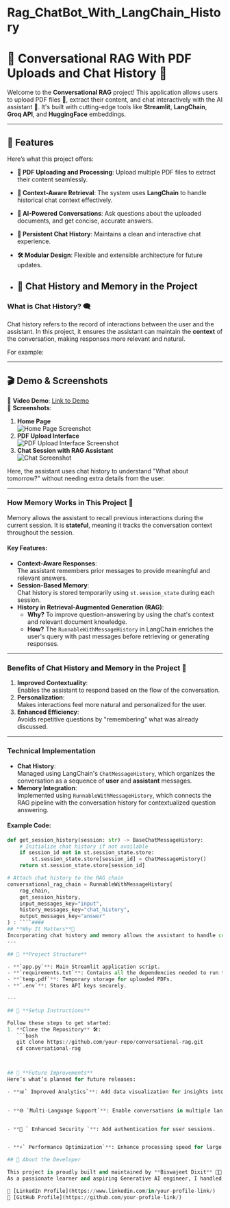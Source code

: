 # Rag_ChatBot_With_LangChain_History
# 🚀 Conversational RAG With PDF Uploads and Chat History 🤖  

Welcome to the **Conversational RAG** project! This application allows users to upload PDF files 📄, extract their content, and chat interactively with the AI assistant 🤖. It's built with cutting-edge tools like **Streamlit**, **LangChain**, **Groq API**, and **HuggingFace** embeddings.

---

## 🌟 **Features**  

Here’s what this project offers:  
- **📄 PDF Uploading and Processing**: Upload multiple PDF files to extract their content seamlessly.  
- **🧩 Context-Aware Retrieval**: The system uses **LangChain** to handle historical chat context effectively.  
- **🤖 AI-Powered Conversations**: Ask questions about the uploaded documents, and get concise, accurate answers.  
- **🔄 Persistent Chat History**: Maintains a clean and interactive chat experience.  
- **🛠️ Modular Design**: Flexible and extensible architecture for future updates.

- ## 🧠 Chat History and Memory in the Project

### What is Chat History? 🗨️  
Chat history refers to the record of interactions between the user and the assistant. In this project, it ensures the assistant can maintain the **context** of the conversation, making responses more relevant and natural.  

For example:


---

## 🎬 **Demo & Screenshots**  

🎥 **Video Demo**: [Link to Demo](#)  
📸 **Screenshots**:  
1. **Home Page**  
   ![Home Page Screenshot](#)  
2. **PDF Upload Interface**  
   ![PDF Upload Interface Screenshot](#)  
3. **Chat Session with RAG Assistant**  
   ![Chat Screenshot](#)  

Here, the assistant uses chat history to understand "What about tomorrow?" without needing extra details from the user.

---

### How Memory Works in This Project 🧠  
Memory allows the assistant to recall previous interactions during the current session. It is **stateful**, meaning it tracks the conversation context throughout the session.  

#### Key Features:
- **Context-Aware Responses**:  
  The assistant remembers prior messages to provide meaningful and relevant answers.  
- **Session-Based Memory**:  
  Chat history is stored temporarily using `st.session_state` during each session.  
- **History in Retrieval-Augmented Generation (RAG)**:  
  - **Why?** To improve question-answering by using the chat's context and relevant document knowledge.  
  - **How?** The `RunnableWithMessageHistory` in LangChain enriches the user's query with past messages before retrieving or generating responses.

---

### Benefits of Chat History and Memory in the Project 🌟  
1. **Improved Contextuality**:  
   Enables the assistant to respond based on the flow of the conversation.
2. **Personalization**:  
   Makes interactions feel more natural and personalized for the user.
3. **Enhanced Efficiency**:  
   Avoids repetitive questions by "remembering" what was already discussed.

---

### Technical Implementation  
- **Chat History**:  
  Managed using LangChain's `ChatMessageHistory`, which organizes the conversation as a sequence of **user** and **assistant** messages.  
- **Memory Integration**:  
  Implemented using `RunnableWithMessageHistory`, which connects the RAG pipeline with the conversation history for contextualized question answering.  

#### Example Code:
```python
def get_session_history(session: str) -> BaseChatMessageHistory:
    # Initialize chat history if not available
    if session_id not in st.session_state.store:
        st.session_state.store[session_id] = ChatMessageHistory()
    return st.session_state.store[session_id]

# Attach chat history to the RAG chain
conversational_rag_chain = RunnableWithMessageHistory(
    rag_chain,
    get_session_history,
    input_messages_key="input",
    history_messages_key="chat_history",
    output_messages_key="answer" 
) : ````####
## **Why It Matters**🔑
Incorporating chat history and memory allows the assistant to handle complex, multi-turn conversations, enhancing the user experience and making the interactions more human-like.
---

## 📂 **Project Structure**  

- **`app.py`**: Main Streamlit application script.  
- **`requirements.txt`**: Contains all the dependencies needed to run the project.  
- **`temp.pdf`**: Temporary storage for uploaded PDFs.  
- **`.env`**: Stores API keys securely.  

---

## 🔧 **Setup Instructions**  

Follow these steps to get started:  
1. **Clone the Repository** 🛠️:  
   ```bash
   git clone https://github.com/your-repo/conversational-rag.git
   cd conversational-rag



## 🎯 **Future Improvements**
Here’s what’s planned for future releases:

- **📊` Improved Analytics`**: Add data visualization for insights into document contents.

  
- **🌐 `Multi-Language Support`**: Enable conversations in multiple languages.


- **🔐 ` Enhanced Security `**: Add authentication for user sessions.


- **⚡` Performance Optimization`**: Enhance processing speed for large documents.

## 🌟 About the Developer

This project is proudly built and maintained by **Biswajeet Dixit** 🧑‍💻.  
As a passionate learner and aspiring Generative AI engineer, I handled every aspect of this project, from ideation to deployment. Feel free to connect with me on LinkedIn or GitHub for any feedback or collaboration opportunities!

🔗 [LinkedIn Profile](https://www.linkedin.com/in/your-profile-link/)  
🔗 [GitHub Profile](https://github.com/your-profile-link/)  


